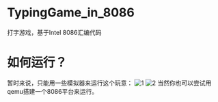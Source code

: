 # TypingGame_in_8086
 打字游戏，基于Intel 8086汇编代码
# 如何运行？
 暂时来说，只能用一些模拟器来运行这个玩意：
 ![1](https://github.com/jnu2019058164/TypingGame_in_8086/assets/83653407/d8386de1-e0d3-4a9a-95c9-56adb464074b)
 ![2](https://github.com/jnu2019058164/TypingGame_in_8086/assets/83653407/3ad36c4f-5aee-4ebf-9e18-0315352a3897)
 当然你也可以尝试用qemu搭建一个8086平台来运行。



